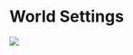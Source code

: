 # World Settings

![](https://github.com/UltraEngine/Documentation/blob/master/Images/worldsettings.png?raw=true)
